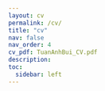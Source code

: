 ```yaml
---
layout: cv
permalink: /cv/
title: "cv"
nav: false
nav_order: 4
cv_pdf: TuanAnhBui_CV.pdf
description: 
toc:
  sidebar: left
---
```

